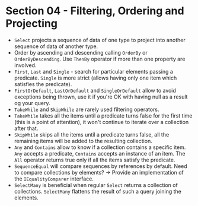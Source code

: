 # Section 04 - Filtering, Ordering and Projecting

-   `Select` projects a sequence of data of one type to project into another
    sequence of data of another type.
-   Order by ascending and descending calling `OrderBy` or `OrderByDescending`.
    Use `ThenBy` operator if more than one property are involved.
-   `First`, `Last` and `Single` - search for particular elements passing a
    predicate. `Single` is more strict (allows having only one item which
    satisfies the predicate).
-   `FirstOrDefault`, `LastOrDefault` and `SingleOrDefault` allow to avoid
    exceptions being thrown, use it if you're OK with having null as a result og
    your query.
-   `TakeWhile` and `SkipWhile` are rarely used filtering operators.
-   `TakeWhile` takes all the items until a predicate turns false for the first
    time (this is a point of attention), it won't continue to iterate over a
    collection after that.
-   `SkipWhile` skips all the items until a predicate turns false, all the
    remaining items will be added to the resulting collection.
-   `Any` and `Contains` allow to know if a collection contains a specific item.
    `Any` accepts a predicate, `Contains` accepts an instance of an item. The
    `All` operator returns true only if all the items satisfy the predicate.
-   `SequenceEqual` will compare sequences by references by default. Need to
    compare collections by elements? -> Provide an implementation of the
    `IEqualityComparer` interface.
-   `SelectMany` is beneficial when regular `Select` returns a collection of
    collections. `SelectMany` flattens the result of such a query joining the elements.
